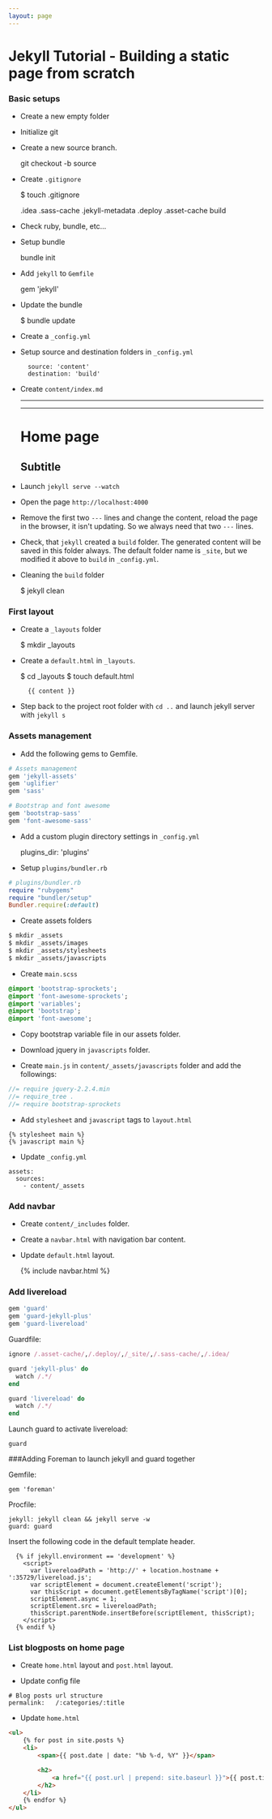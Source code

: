 ```yaml
---
layout: page
---
```


# Jekyll Tutorial - Building a static page from scratch

### Basic setups

* Create a new empty folder
* Initialize git

* Create a new source branch.


    git checkout -b source

* Create `.gitignore`


    $ touch .gitignore

    .idea
    .sass-cache
    .jekyll-metadata
    .deploy
    .asset-cache
    build

* Check ruby, bundle, etc...

* Setup bundle


    bundle init

* Add `jekyll` to `Gemfile`


    gem 'jekyll'

* Update the bundle


    $ bundle update

* Create a `_config.yml`

* Setup source and destination folders in `_config.yml`

        source: 'content'
        destination: 'build'

* Create `content/index.md`


    ---
    ---
    # Home page
    ## Subtitle

* Launch `jekyll serve --watch`
* Open the page `http://localhost:4000`
* Remove the first two `---` lines and change the content, reload the page in the browser, it isn't updating. So we always need that two `---` lines.
* Check, that `jekyll` created a `build` folder. The generated content will be saved in this folder always. The default folder name is `_site`, but we modified it above to `build` in `_config.yml`.

* Cleaning the `build` folder

    $ jekyll clean

### First layout

* Create a `_layouts` folder


    $ mkdir _layouts

* Create a `default.html` in `_layouts`.


    $ cd _layouts
    $ touch default.html

    <!doctype html>
    <html lang="en">
    <head>
        <meta charset="UTF-8">
    </head>
    <body>
    
        {{ content }}
    
    </body>
    </html>

* Step back to the project root folder with `cd ..` and launch jekyll server with `jekyll s`

### Assets management

* Add the following gems to Gemfile.

```ruby
# Assets management
gem 'jekyll-assets'
gem 'uglifier'
gem 'sass'

# Bootstrap and font awesome
gem 'bootstrap-sass'
gem 'font-awesome-sass'
```

* Add a custom plugin directory settings in `_config.yml`

    
    plugins_dir: 'plugins'

* Setup `plugins/bundler.rb`

```ruby
# plugins/bundler.rb
require "rubygems"
require "bundler/setup"
Bundler.require(:default)
```
* Create assets folders

```bash
$ mkdir _assets
$ mkdir _assets/images
$ mkdir _assets/stylesheets
$ mkdir _assets/javascripts
```

* Create `main.scss`

```sass
@import 'bootstrap-sprockets';
@import 'font-awesome-sprockets';
@import 'variables';
@import 'bootstrap';
@import 'font-awesome';
```

* Copy bootstrap variable file in our assets folder.

* Download jquery in `javascripts` folder.
* Create `main.js` in `content/_assets/javascripts` folder and add the followings:

```sass
//= require jquery-2.2.4.min
//= require_tree .
//= require bootstrap-sprockets
```

* Add `stylesheet` and `javascript` tags to `layout.html`

```
{% stylesheet main %}
{% javascript main %}
```

* Update `_config.yml`

```
assets:
  sources:
    - content/_assets
```

### Add navbar

* Create `content/_includes` folder.
* Create a `navbar.html` with navigation bar content.
* Update `default.html` layout.
 

    {% include navbar.html %}
    
### Add livereload

```ruby
gem 'guard'
gem 'guard-jekyll-plus'
gem 'guard-livereload'
```

Guardfile:

```ruby
ignore /.asset-cache/,/.deploy/,/_site/,/.sass-cache/,/.idea/

guard 'jekyll-plus' do
  watch /.*/
end

guard 'livereload' do
  watch /.*/
end
```

Launch guard to activate livereload:

```
guard
```
###Adding Foreman to launch jekyll and guard together

Gemfile:
```
gem 'foreman'
```

Procfile:
```
jekyll: jekyll clean && jekyll serve -w
guard: guard
```

Insert the following code in the default template header.

```
  {% if jekyll.environment == 'development' %}
    <script>
      var livereloadPath = 'http://' + location.hostname + ':35729/livereload.js';
      var scriptElement = document.createElement('script');
      var thisScript = document.getElementsByTagName('script')[0];
      scriptElement.async = 1;
      scriptElement.src = livereloadPath;
      thisScript.parentNode.insertBefore(scriptElement, thisScript);
    </script>
  {% endif %}
```

### List blogposts on home page

* Create `home.html` layout and `post.html` layout. 

* Update config file
 
```
# Blog posts url structure
permalink:   /:categories/:title
```

 * Update `home.html`

 ```html
 <ul>
     {% for post in site.posts %}
     <li>
         <span>{{ post.date | date: "%b %-d, %Y" }}</span>
 
         <h2>
             <a href="{{ post.url | prepend: site.baseurl }}">{{ post.title }}</a>
         </h2>
     </li>
     {% endfor %}
 </ul>
 ```
 
 
